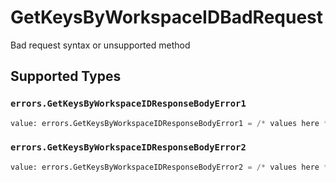 # GetKeysByWorkspaceIDBadRequest

Bad request syntax or unsupported method


## Supported Types

### `errors.GetKeysByWorkspaceIDResponseBodyError1`

```python
value: errors.GetKeysByWorkspaceIDResponseBodyError1 = /* values here */
```

### `errors.GetKeysByWorkspaceIDResponseBodyError2`

```python
value: errors.GetKeysByWorkspaceIDResponseBodyError2 = /* values here */
```

